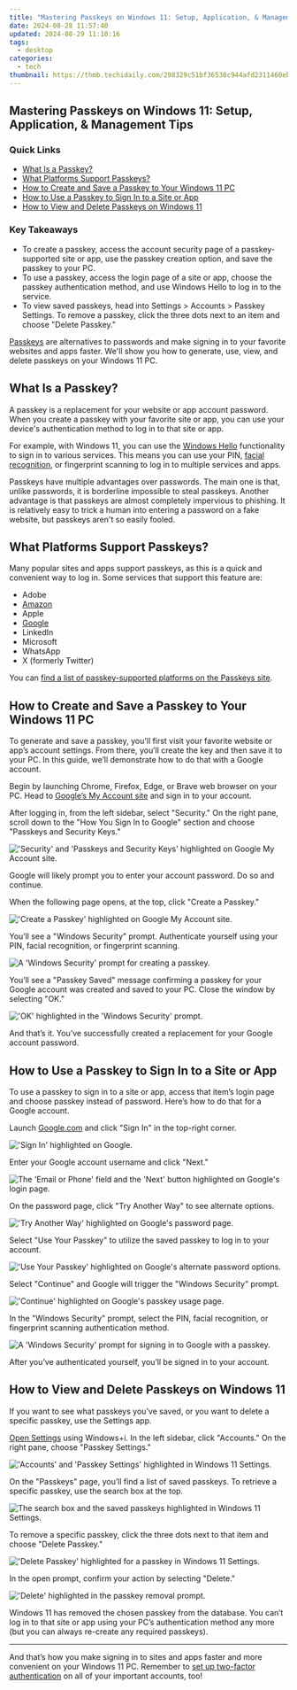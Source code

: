```yaml
---
title: "Mastering Passkeys on Windows 11: Setup, Application, & Management Tips"
date: 2024-08-28 11:57:40
updated: 2024-08-29 11:18:16
tags:
  - desktop
categories:
  - tech
thumbnail: https://thmb.techidaily.com/298329c51bf36530c944afd2311460eb93803d5bd2abed16461ddf6c80bb2da9.jpg
---
```


## Mastering Passkeys on Windows 11: Setup, Application, & Management Tips

### Quick Links

* [What Is a Passkey?](https://screen-mirror.techidaily.com/in-2024-how-to-use-allshare-cast-to-turn-on-screen-mirroring-on-nubia-z50s-pro-drfone-by-drfone-android/)
* [What Platforms Support Passkeys?](https://howto.techidaily.com/fix-app-not-available-in-your-country-play-store-problem-on-oppo-f23-5g-drfone-by-drfone-fix-android-problems-fix-android-problems/)
* [How to Create and Save a Passkey to Your Windows 11 PC](https://android-pokemon-go.techidaily.com/in-2024-list-of-pokemon-go-joysticks-on-oppo-a56s-5g-drfone-by-drfone-virtual-android/)
* [How to Use a Passkey to Sign In to a Site or App](https://facebook-clips.techidaily.com/2024-approved-bring-your-favorite-tunes-to-the-social-network-iphoneandroid/)
* [How to View and Delete Passkeys on Windows 11](https://instagram-videos.techidaily.com/new-a-step-by-step-tutorial-for-capturing-excellent-igtv-footage/)

### Key Takeaways

* To create a passkey, access the account security page of a passkey-supported site or app, use the passkey creation option, and save the passkey to your PC.
* To use a passkey, access the login page of a site or app, choose the passkey authentication method, and use Windows Hello to log in to the service.
* To view saved passkeys, head into Settings > Accounts > Passkey Settings. To remove a passkey, click the three dots next to an item and choose "Delete Passkey."

[Passkeys](https://location-social.techidaily.com/how-to-change-your-apple-iphone-12-pro-max-location-on-life360-without-anyone-knowing-drfone-by-drfone-virtual-ios/) are alternatives to passwords and make signing in to your favorite websites and apps faster. We'll show you how to generate, use, view, and delete passkeys on your Windows 11 PC.

##  What Is a Passkey?

 A passkey is a replacement for your website or app account password. When you create a passkey with your favorite site or app, you can use your device's authentication method to log in to that site or app.

 For example, with Windows 11, you can use the [Windows Hello](https://extra-tips.techidaily.com/updated-capturing-brilliance-essential-angles-in-iphone-photography/) functionality to sign in to various services. This means you can use your PIN, [facial recognition](https://win-amazing.techidaily.com/install-or-enhance-your-hp-laserjet-m5100m6m7-printer-with-recent-driver-versions/), or fingerprint scanning to log in to multiple services and apps.

 Passkeys have multiple advantages over passwords. The main one is that, unlike passwords, it is borderline impossible to steal passkeys. Another advantage is that passkeys are almost completely impervious to phishing. It is relatively easy to trick a human into entering a password on a fake website, but passkeys aren't so easily fooled. 

##  What Platforms Support Passkeys?

 Many popular sites and apps support passkeys, as this is a quick and convenient way to log in. Some services that support this feature are:

* Adobe
* [Amazon](https://article-posts.techidaily.com/updated-exploring-the-new-frontier-a-comparative-study-on-tiktok-and-triller-for-2024/)
* Apple
* [Google](https://discord-videos.techidaily.com/updated-2024-approved-the-easy-path-to-cleaning-up-conversations-bulk-deletion-on-discord/)
* LinkedIn
* Microsoft
* WhatsApp
* X (formerly Twitter)

 You can [find a list of passkey-supported platforms on the Passkeys site](https://www.passkeys.io/who-supports-passkeys).

##  How to Create and Save a Passkey to Your Windows 11 PC

 To generate and save a passkey, you'll first visit your favorite website or app’s account settings. From there, you’ll create the key and then save it to your PC. In this guide, we’ll demonstrate how to do that with a Google account.

 Begin by launching Chrome, Firefox, Edge, or Brave web browser on your PC. Head to [Google’s My Account site](https://myaccount.google.com/) and sign in to your account.

 After logging in, from the left sidebar, select "Security." On the right pane, scroll down to the "How You Sign In to Google" section and choose "Passkeys and Security Keys."

!['Security' and 'Passkeys and Security Keys' highlighted on Google My Account site.](https://static1.howtogeekimages.com/wordpress/wp-content/uploads/2024/02/1-google-passkey-settings.jpg) 

 Google will likely prompt you to enter your account password. Do so and continue.

 When the following page opens, at the top, click "Create a Passkey."

!['Create a Passkey' highlighted on Google My Account site.](https://static1.howtogeekimages.com/wordpress/wp-content/uploads/2024/02/2-google-create-passkey.jpg) 

 You’ll see a "Windows Security" prompt. Authenticate yourself using your PIN, facial recognition, or fingerprint scanning.

![A 'Windows Security' prompt for creating a passkey.](https://static1.howtogeekimages.com/wordpress/wp-content/uploads/2024/03/3-windows-11-passkey-authentication1.jpg) 

 You’ll see a "Passkey Saved" message confirming a passkey for your Google account was created and saved to your PC. Close the window by selecting "OK."

!['OK' highlighted in the 'Windows Security' prompt.](https://static1.howtogeekimages.com/wordpress/wp-content/uploads/2024/03/4-google-passkey-created1.jpg) 

 And that’s it. You’ve successfully created a replacement for your Google account password.

##  How to Use a Passkey to Sign In to a Site or App

 To use a passkey to sign in to a site or app, access that item’s login page and choose passkey instead of password. Here’s how to do that for a Google account.

 Launch [Google.com](https://www.google.com/) and click "Sign In" in the top-right corner.

!['Sign In' highlighted on Google.](https://static1.howtogeekimages.com/wordpress/wp-content/uploads/2024/02/5-sign-in-google.jpg) 

 Enter your Google account username and click "Next."

![The 'Email or Phone' field and the 'Next' button highlighted on Google's login page.](https://static1.howtogeekimages.com/wordpress/wp-content/uploads/2024/03/6-enter-google-username1.jpg) 

 On the password page, click "Try Another Way" to see alternate options.

!['Try Another Way' highlighted on Google's password page.](https://static1.howtogeekimages.com/wordpress/wp-content/uploads/2024/03/7-choose-another-way1.jpg) 

 Select "Use Your Passkey" to utilize the saved passkey to log in to your account.

!['Use Your Passkey' highlighted on Google's alternate password options.](https://static1.howtogeekimages.com/wordpress/wp-content/uploads/2024/03/8-google-use-passkey1-1.jpg) 

 Select "Continue" and Google will trigger the "Windows Security" prompt.

!['Continue' highlighted on Google's passkey usage page.](https://static1.howtogeekimages.com/wordpress/wp-content/uploads/2024/03/9-google-continue-passkey1.jpg) 

 In the "Windows Security" prompt, select the PIN, facial recognition, or fingerprint scanning authentication method.

![A 'Windows Security' prompt for signing in to Google with a passkey.](https://static1.howtogeekimages.com/wordpress/wp-content/uploads/2024/03/10-verify-identity1.jpg) 

 After you’ve authenticated yourself, you’ll be signed in to your account.

##  How to View and Delete Passkeys on Windows 11

 If you want to see what passkeys you’ve saved, or you want to delete a specific passkey, use the Settings app.

[Open Settings](https://extra-lessons.techidaily.com/affordable-laptop-friendly-software-for-dvd-viewing/) using Windows+i. In the left sidebar, click "Accounts." On the right pane, choose "Passkey Settings."

!['Accounts' and 'Passkey Settings' highlighted in Windows 11 Settings.](https://static1.howtogeekimages.com/wordpress/wp-content/uploads/2024/02/11-windows-11-passkey-settings.jpg) 

 On the "Passkeys" page, you’ll find a list of saved passkeys. To retrieve a specific passkey, use the search box at the top.

![The search box and the saved passkeys highlighted in Windows 11 Settings.](https://static1.howtogeekimages.com/wordpress/wp-content/uploads/2024/02/12-view-search-saved-passkeys-windows-11.jpg) 

 To remove a specific passkey, click the three dots next to that item and choose "Delete Passkey."

!['Delete Passkey' highlighted for a passkey in Windows 11 Settings.](https://static1.howtogeekimages.com/wordpress/wp-content/uploads/2024/02/13-delete-passkey-windows-11.jpg) 

 In the open prompt, confirm your action by selecting "Delete."

!['Delete' highlighted in the passkey removal prompt.](https://static1.howtogeekimages.com/wordpress/wp-content/uploads/2024/02/14-passkey-deletion-prompt-windows-11.jpg) 

 Windows 11 has removed the chosen passkey from the database. You can’t log in to that site or app using your PC’s authentication method any more (but you can always re-create any required passkeys).

---

 And that’s how you make signing in to sites and apps faster and more convenient on your Windows 11 PC. Remember to [set up two-factor authentication](https://extra-approaches.techidaily.com/updated-premiere-visionary-film-glimpses/) on all of your important accounts, too!

<ins class="adsbygoogle"
     style="display:block"
     data-ad-format="autorelaxed"
     data-ad-client="ca-pub-7571918770474297"
     data-ad-slot="1223367746"></ins>



<ins class="adsbygoogle"
     style="display:block"
     data-ad-client="ca-pub-7571918770474297"
     data-ad-slot="8358498916"
     data-ad-format="auto"
     data-full-width-responsive="true"></ins>
